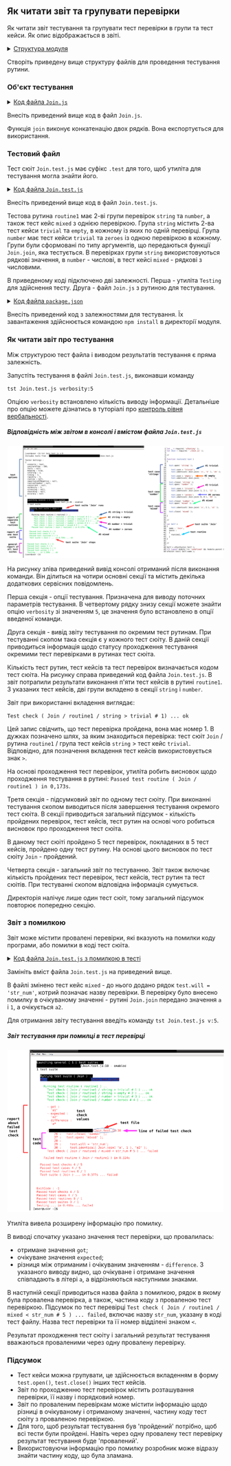 ## Як читати звіт та групувати перевірки

Як читати звіт тестування та групувати тест перевірки в групи та тест кейси. Як опис відображається в звіті.

<details>
  <summary><u>Структура модуля</u></summary>

```
report
   ├── Join.js
   ├── Join.test.js    
   └── package.json

```

</details>

Створіть приведену вище структуру файлів для проведення тестування рутини.

### Об'єкт тестування

<details>
    <summary><u>Код файла <code>Join.js</code></u></summary>

```js    
module.exports.join = function( a, b )
{
  return String( a ) + String( b );
}

```

</details>

Внесіть приведений вище код в файл `Join.js`.

Функція `join` виконує конкатенацію двох рядків. Вона експортується для використання.

### Тестовий файл

Тест сюіт `Join.test.js` має суфікс `.test` для того, щоб утиліта для тестування могла знайти його.

<details>
    <summary><u>Код файла <code>Join.test.js</code></u></summary>

```js    
let _ = require( 'wTesting' );
let Join = require( './Join.js' );

//

function routine1( test )
{

  test.open( 'string' );

    test.case = 'trivial';
    test.identical( Join.join( 'a', 'b' ), 'ab' );

    test.case = 'empty';
    test.identical( Join.join( '', '' ), '' );

  test.close( 'string' );
  test.open( 'number' );

    test.case = 'trivial';
    test.identical( Join.join( 1, 3 ), '13' );

    test.case = 'zeroes';
    test.identical( Join.join( 0, 0 ), '00' );

  test.close( 'number' );
  test.open( 'mixed' );

    test.identical( Join.join( 'a', 1 ), 'a1' );

  test.close( 'mixed' );
 

}

//

var Self =
{
  name : 'Join',
  tests :
  {
    routine1,
  }
}

//

Self = wTestSuite( Self );
if( typeof module !== 'undefined' && !module.parent )
wTester.test( Self.name );

```

</details>

Внесіть приведений вище код в файл `Join.test.js`.

Тестова рутина `routine1` має 2-ві групи перевірок `string` та `number`, а також тест кейс `mixed` з однією перевіркою. Група `string` містить 2-ва тест кейси `trivial` та `empty`, в кожному із яких по одній перевірці. Група `number` має тест кейси `trivial` та `zeroes` із одною перевіркою в кожному.  Групи були сформовані по типу аргументів, що передаються функції `Join.join`, яка тестується. В перевірках групи `string` використовуються рядкові значення, в `number` - числові, в тест кейсі `mixed` - рядкові з числовими.

В приведеному коді підключено дві залежності. Перша - утиліта `Testing` для здійснення тесту. Друга - файл `Join.js` з рутиною для тестування.

<details>
    <summary><u>Код файла <code>package.json</code></u></summary>

```json    
{
  "dependencies": {
    "wTesting": ""
  }
}

```

</details>

Внесіть приведений код з залежностями для тестування. Їх завантаження здійснюється командою `npm install` в директорії модуля.

### Як читати звіт про тестування

Між структурою тест файла і виводом результатів тестування є пряма залежність.

Запустіть тестування в файлі `Join.test.js`, виконавши команду 

```
tst Join.test.js verbosity:5
```

Опцією `verbosity` встановлено кількість виводу інформації. Детальніше про опцію можете дізнатись в туторіалі про [контроль рівня вербальності](Verbosity.md). 

##### Відповідність між звітом в консолі і вмістом файла `Join.test.js`

![report.png](../../images/report.png)

На рисунку зліва приведений вивід консолі отриманий після виконання команди. Він ділиться на чотири основні секції та містить декілька додаткових сервісних повідомлень.

Перша секція - опції тестування. Призначена для виводу поточних параметрів тестування. В четвертому рядку знизу секції можете знайти опцію `verbosity` зі значенням `5`, це значення було встановлено в опції введеної команди.

Друга секція - вивід звіту тестування по окремим тест рутинам. При тестуванні скопом така секція є у кожного тест сюіту. В даній секції приводиться інформація щодо статусу проходження тестування окремими тест перевірками в рутинах тест сюіта. 

Кількість тест рутин, тест кейсів та тест перевірок визначається кодом тест сюіта. На рисунку справа приведений код файла `Join.test.js`. В звіт потрапили результати виконання п'яти тест кейсів в рутині `routine1`. З указаних тест кейсів, дві групи вкладено в секції `string` i `number`.

Звіт при використанні вкладення виглядає:

```
Test check ( Join / routine1 / string > trivial # 1) ... ok

```

Цей запис свідчить, що тест перевірка пройдена, вона має номер 1. В дужках позначено шлях, за яким знаходиться перевірка: тест сюіт `Join` / рутина `routine1` / група тест кейсів `string` > тест кейс `trivial`. Відповідно, для позначення вкладення тест кейсів використовується знак `>`. 

На основі проходження тест перевірок, утиліта робить висновок щодо проходження тестування в рутині: `Passed test routine ( Join / routine1 ) in 0,173s`. 

Третя секція - підсумковий звіт по одному тест сюіту. При виконанні тестування скопом виводиться після завершення тестування окремого тест сюіта. В секції приводиться загальний підсумок - кількість пройдених перевірок, тест кейсів, тест рутин на основі чого робиться висновок про проходження тест сюіта.

В даному тест сюіті пройдено 5 тест перевірок, покладених в 5 тест кейсів, пройдено одну тест рутину. На основі цього висновок по тест сюіту `Join` - пройдений. 

Четверта секція - загальний звіт по тестуванню. Звіт також включає кількість пройдених тест перевірок, тест кейсів, тест рутин та тест сюітів. При тестуванні скопом відповідна інформація сумується.

Директорія налічує лише один тест сюіт, тому загальний підсумок повторює попередню секцію. 

### Звіт з помилкою

Звіт може містити провалені перевірки, які вказують на помилки коду програми, або помилки в коді тест сюіта.

<details>
    <summary><u>Код файла <code>Join.test.js</code> з помилкою в тесті</u></summary>

```js    
let _ = require( 'wTesting' );
let Join = require( './Join.js' );

//

function routine1( test )
{

  test.open( 'string' );

    test.case = 'trivial';
    test.identical( Join.join( 'a', 'b' ), 'ab' );

    test.case = 'empty';
    test.identical( Join.join( '', '' ), '' );

  test.close( 'string' );
  test.open( 'number' );

    test.case = 'trivial';
    test.identical( Join.join( 1, 3 ), '13' );

    test.case = 'zeroes';
    test.identical( Join.join( 0, 0 ), '00' );

  test.close( 'number' );
  test.open( 'mixed' );
    
    test.will = 'str_num';
    test.identical( Join.join( 'a', 1 ), 'a2' );

  test.close( 'mixed' );
 

}

//

var Self =
{
  name : 'Join',
  tests :
  {
    routine1,
  }
}

//

Self = wTestSuite( Self );
if( typeof module !== 'undefined' && !module.parent )
wTester.test( Self.name );

```

</details>

Замініть вміст файла `Join.test.js` на приведений вище. 

В файлі змінено тест кейс `mixed` - до нього додано рядок `test.will = 'str_num'`, котрий позначає назву перевірки. В перевірку було внесено помилку в очікуваному значенні - рутині `Join.join` передано значення `a` i `1`, а очікується `a2`.

Для отримання звіту тестування введіть команду `tst Join.test.js v:5`.

##### Звіт тестування при помилці в тест перевірці

![report2.png](../../images/report2.png)

Утиліта вивела розширену інформацію про помилку. 

В виводі спочатку указано значення тест перевірки, що провалилась:
- отримане значення `got`;
- очікуване значення `expected`;
- різниця між отриманим і очікуваним значенням - `difference`.
З указаного виводу видно, що очікуване і отримане значення співпадають в літері `a`, а відрізняються наступними знаками.

В наступній секції приводиться назва файла з помилкою, рядок в якому була провалена перевірка, а також, частина коду з проваленою тест перевіркою.
Підсумок по тест перевірці `Test check ( Join / routine1 / mixed < str_num # 5 ) ... failed`, включає  назву `str_num`, указану в коді тест файлу. Назва тест перевірки та її номер відділені знаком `<`.

Результат проходження тест сюіту і загальний результат тестування вважаються проваленими через одну провалену перевірку.

### Підсумок

- Тест кейси можна групувати, це здійснюється вкладенням в форму `test.open()`, `test.close()` інших тест кейсів.
- Звіт по проходженню тест перевірок містить розташування перевірки, її назву і порядковий номер.
- Звіт по проваленим перевіркам може містити інформацію щодо різниці в очікуваному і отриманому значенні, частину коду тест сюіту з проваленою перевіркою.
- Для того, щоб результат тестування був 'пройдений' потрібно, щоб всі тести були пройдені. Навіть через одну провалену тест перевірку результат тестування буде 'провалений'.
- Використовуючи інформацію про помилку розробник може відразу знайти частину коду, що була зламана. 
